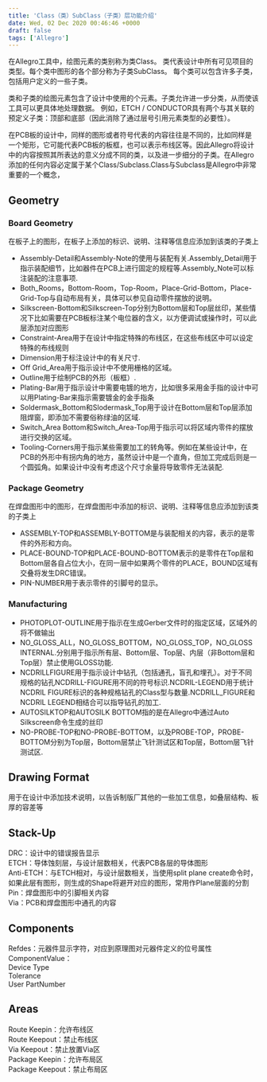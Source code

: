 ```yaml
---
title: 'Class（类）SubClass（子类）层功能介绍'
date: Wed, 02 Dec 2020 00:46:46 +0000
draft: false
tags: ['Allegro']
---
```


在Allegro工具中，绘图元素的类别称为类Class。 类代表设计中所有可见项目的类型。每个类中图形的各个部分称为子类SubClass。 每个类可以包含许多子类，包括用户定义的一些子类。

类和子类的绘图元素包含了设计中使用的个元素。子类允许进一步分类，从而使该工具可以更具体地处理数据。 例如，ETCH / CONDUCTOR具有两个与其关联的预定义子类：顶部和底部（因此消除了通过层号引用元素类型的必要性）。

在PCB板的设计中，同样的图形或者符号代表的内容往往是不同的，比如同样是一个矩形，它可能代表PCB板的板框，也可以表示布线区等。因此Allegro将设计中的内容按照其所表达的意义分成不同的类，以及进一步细分的子类。在Allegro添加的任何内容必定属于某个Class/Subclass.Class与Subclass是Allegro中非常重要的一个概念，

Geometry
--------

### Board Geometry

在板子上的图形，在板子上添加的标识、说明、注释等信息应添加到该类的子类上

*   Assembly-Detail和Assembly-Note的使用与装配有关.Assembly\_Detail用于指示装配细节，比如器件在PCB上进行固定的规程等.Assembly\_Note可以标注装配的注意事项.
*   Both\_Rooms，Bottom-Room，Top-Room，Place-Grid-Bottom，Place-Grid-Top与自动布局有关，具体可以参见自动零件摆放的说明。
*   Silkscreen-Bottom和Silkscreen-Top分别为Bottom层和Top层丝印，某些情况下比如需要在PCB板标注某个电位器的含义，以方便调试或操作时，可以此层添加对应图形
*   Constraint-Area用于在设计中指定特殊的布线区，在这些布线区中可以设定特殊的布线规则
*   Dimension用于标注设计中的有关尺寸.
*   Off Grid\_Area用于指示设计中不使用栅格的区域。
*   Outline用于绘制PCB的外形（板框）.
*   Plating-Bar用于指示设计中需要电镀的地方，比如很多采用金手指的设计中可以用Plating-Bar来指示需要镀金的金手指条
*   Soldermask\_Bottom和Slodermask\_Top用于设计在Bottom层和Top层添加阻焊窗，即添加不需要俗称绿油的区域.
*   Switch\_Area Bottom和Switch\_Area-Top用于指示可以将区域内零件的摆放进行交换的区域。
*   Tooling-Corners用于指示某些需要加工的转角等。例如在某些设计中，在PCB的外形中有拐内角的地方，虽然设计中是一个直角，但加工完成后则是一个圆弧角。如果设计中没有考虑这个尺寸余量将导致零件无法装配.

### Package Geometry

在焊盘图形中的图形，在焊盘图形中添加的标识、说明、注释等信息应添加到该类的子类上

*   ASSEMBLY-TOP和ASSEMBLY-BOTTOM是与装配相关的内容，表示的是零件的外形和方向。
*   PLACE-BOUND-TOP和PLACE-BOUND-BOTTOM表示的是零件在Top层和Bottom层各自占位大小，在同一层中如果两个零件的PLACE，BOUND区域有交叠将发生DRC错误。
*   PIN-NUMBER用于表示零件的引脚号的显示。

### Manufacturing

*   PHOTOPLOT-OUTLINE用于指示在生成Gerber文件时的指定区域，区域外的将不做输出
*   NO\_GLOSS\_ALL，NO\_GLOSS\_BOTTOM，NO\_GLOSS\_TOP，NO\_GLOSS INTERNAL.分别用于指示所有层、Bottom层、Top层、内层（非Bottom层和Top层）禁止使用GLOSS功能.
*   NCDRILLFIGURE用于指示设计中钻孔（包括通孔，盲孔和埋孔）。对于不同规格的钻孔NCDRILL-FIGURE用不同的符号标识.NCDRIL-LEGEND用于统计NCDRIL FIGURE标识的各种规格钻孔的Class型与数量.NCDRILL\_FIGURE和NCDRIL LEGEND相结合可以指导钻孔的加工.
*   AUTOSILKTOP和AUTOSILK BOTTOM指的是在Allegro中通过Auto Silkscreen命令生成的丝印
*   NO-PROBE-TOP和NO-PROBE-BOTTOM，以及PROBE-TOP，PROBE-BOTTOM分别为Top层，Bottom层禁止飞针测试区和Top层，Bottom层飞针测试区.

Drawing Format
--------------

用于在设计中添加技术说明，以告诉制版厂其他的一些加工信息，如叠层结构、板厚的容差等

Stack-Up
--------

DRC：设计中的错误报告显示  
ETCH：导体蚀刻层，与设计层数相关，代表PCB各层的导体图形  
Anti-ETCH：与ETCH相对，与设计层数相关，当使用split plane create命令时，如果此层有图形，则生成的Shape将避开对应的图形，常用作Plane层面的分割  
Pin：焊盘图形中的引脚相关内容  
Via：PCB和焊盘图形中通孔的内容

Components
----------

Refdes：元器件显示字符，对应到原理图对元器件定义的位号属性  
ComponentValue：  
Device Type  
Tolerance  
User PartNumber

Areas
-----

Route Keepin：允许布线区  
Route Keepout：禁止布线区  
Via Keepout：禁止放置Via区  
Package Keepin：允许布局区  
Package Keepout：禁止布局区